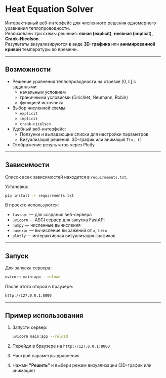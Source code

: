 # Heat Equation Solver

Интерактивный веб-интерфейс для численного решения одномерного уравнения теплопроводности.  
Реализованы три схемы решения: **явная (explicit)**, **неявная (implicit)**, **Crank–Nicolson**.  
Результаты визуализируются в виде **3D-графика** или **анимированной кривой** температуры во времени.

---

## Возможности

- Решение уравнения теплопроводности на отрезке [0, L] с заданными:
  - начальным условием
  - граничными условиями (Dirichlet, Neumann, Robin)
  - функцией источника
- Выбор численной схемы:
  - `explicit`  
  - `implicit`  
  - `crank-nicolson`
- Удобный веб-интерфейс:
  - Ползунки и выпадающие списки для настройки параметров
  - Визуализация решения: 3D-график или анимация `T(x, t)`
- Отображение результатов через Plotly

---

## Зависимости

Список всех зависимостей находится в `requirements.txt`.

Установка:

```bash
pip install -r requirements.txt
```

В проекте используются:

- `fastapi` — для создания веб-сервера
- `uvicorn` — ASGI сервер для запуска FastAPI
- `numpy` — численные вычисления
- `numexpr` — вычисление выражений от `x`, `t` и `u`
- `plotly` — интерактивная визуализация графиков

---

## Запуск

Для запуска сервера:

```bash
uvicorn main:app --reload
```

После этого открой в браузере:

```
http://127.0.0.1:8000
```

---

## Пример использования

1. Запусти сервер:
   ```bash
   uvicorn main:app --reload
   ```

2. Перейди в браузере на `http://127.0.0.1:8000`

3. Настрой параметры уравнения

4. Нажми **"Решить"** и выбери режим визуализации (3D-график или анимация)
